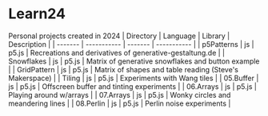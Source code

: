 # Learn24
Personal projects created in 2024
| Directory | Language | Library | Description |
| ------- | ----------- | ------- | ----------- |
| p5Patterns | js | p5.js | Recreations and derivatives of generative-gestaltung.de | 
| Snowflakes | js | p5.js | Matrix of generative snowflakes and button example |
| GridPattern | js | p5.js | Matrix of shapes and table reading (Steve's Makerspace) |
| Tiling | js | p5.js | Experiments with Wang tiles |
| 05.Buffer | js | p5.js | Offscreen buffer and tinting experiments |
| 06.Arrays | js | p5.js | Playing around w/arrays |
| 07.Arrays | js | p5.js | Wonky circles and meandering lines |
| 08.Perlin | js | p5.js | Perlin noise experiments |
